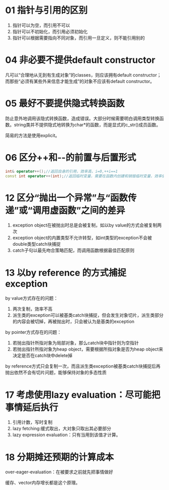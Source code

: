 # 01 指针与引用的区别
1. 指针可以为空，而引用不可以
2. 指针可以不初始化，而引用必须初始化
3. 指针可以根据需要指向不同对象，而引用一旦定义，则不能引用别的

# 04 非必要不提供default constructor
凡可以“合理地从无到有生成对象”的classes，则应该拥有default constructor；而那些“必须有某些外来信息才能生成”的对象不应该有default constructor。

# 05 最好不要提供隐式转换函数
防止意外地调用该隐式转换函数，造成错误。大部分时候需要明白调用类型转换函数。string类并不提供隐式地转换为char*的函数，而是显式的c_str()成员函数。

简易的方法是使用explicit。

# 06 区分++和--的前置与后置形式
```c++
int& operator++();//返回自身的引用，效率高，i=0,++i==1
const int operator++(int);//返回临时变量，需要在函数内创建和销毁临时变量，效率低，返回引用是防止i++++这样的语法
```
# 12 区分“抛出一个异常”与“函数传递”或“调用虚函数”之间的差异
1. exception object在被抛出时总是会被复制，如以by value的方式会被复制两次
2. exception object的内置类型不允许转型，如int类型的exception不会被double类型catch块捕捉
3. catch子句以最先吻合策略匹配，而调用函数根据最佳匹配原则

# 13 以by reference 的方式捕捉exception
by value方式存在的问题：
1. 两次复制，效率不高
2. 派生类的exception可以被基类catch块捕捉，但会发生对象切片，派生类部分的内容会被切掉，再被抛出时，只会被认为是基类的exception

by pointer方式存在的问题：
1. 若抛出指针所指对象为局部对象，那么catch块中指针则为空指针
2. 若抛出指针所指对象为heap object，需要根据所指对象是否为heap object来决定是否在catch块中delete掉

by reference方式只会复制一次，而且派生类exception被基类catch块捕捉后再抛出依然不会有切片问题，能够保持对象的多态性质

# 17 考虑使用lazy evaluation：尽可能把事情延后执行
1. 引用计数，写时复制
2. lazy fetching:缓式取出，大对象只取出其必要部分
3. lazy expression evaluation：只有当用到该值才计算。

# 18 分期摊还预期的计算成本
over-eager-evaluation：在被要求之前就先把事情做好

缓存、vector内存增长都是这个原理。

